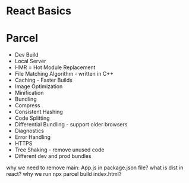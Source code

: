 # React Basics

# Parcel

- Dev Build
- Local Server
- HMR = Hot Module Replacement
- File Matching Algorithm - written in C++
- Caching - Faster Builds
- Image Optimization
- Minification
- Bundling
- Compress
- Consistent Hashing
- Code Splitting
- Differential Bundling - support older browsers
- Diagnostics
- Error Handling
- HTTPS
- Tree Shaking - remove unused code
- Different dev and prod bundles

why we need to remove main: App.js in package.json file?
what is dist in react?
why we run npx parcel build index.html?


